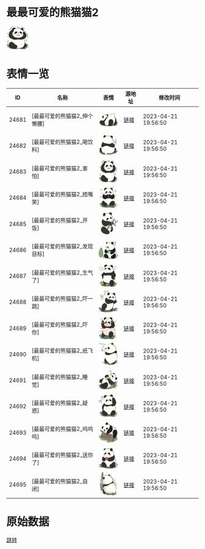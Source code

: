 # 最最可爱的熊猫猫2

<img src="./cover.png" height="60" alt="cover" />

# 表情一览

|ID|名称|表情|源地址|修改时间|
|----|----|----|----|----|
|24681|[最最可爱的熊猫猫2_伸个懒腰]|<img src="./pic/024681_%5B最最可爱的熊猫猫2_伸个懒腰%5D.png" height="60" alt="伸个懒腰"/>|[链接](https://i0.hdslb.com/bfs/garb/80d0cf65aaa4d32736761328549145608b882dc1.png)|2023-04-21 19:56:50|
|24682|[最最可爱的熊猫猫2_喝饮料]|<img src="./pic/024682_%5B最最可爱的熊猫猫2_喝饮料%5D.png" height="60" alt="喝饮料"/>|[链接](https://i0.hdslb.com/bfs/garb/237ff5e7ae552eace95d397596aae9a5c12c06e9.png)|2023-04-21 19:56:50|
|24683|[最最可爱的熊猫猫2_害怕]|<img src="./pic/024683_%5B最最可爱的熊猫猫2_害怕%5D.png" height="60" alt="害怕"/>|[链接](https://i0.hdslb.com/bfs/garb/c9e7bf4bfac1f69fed10d3a2bc5aac7d8de65c2d.png)|2023-04-21 19:56:50|
|24684|[最最可爱的熊猫猫2_捂嘴笑]|<img src="./pic/024684_%5B最最可爱的熊猫猫2_捂嘴笑%5D.png" height="60" alt="捂嘴笑"/>|[链接](https://i0.hdslb.com/bfs/garb/fdfe7cd10d55ee428a8ee2de185923a999752788.png)|2023-04-21 19:56:50|
|24685|[最最可爱的熊猫猫2_开饭]|<img src="./pic/024685_%5B最最可爱的熊猫猫2_开饭%5D.png" height="60" alt="开饭"/>|[链接](https://i0.hdslb.com/bfs/garb/e6165bf45933f3d666294b33f10651798e908855.png)|2023-04-21 19:56:50|
|24686|[最最可爱的熊猫猫2_发现目标]|<img src="./pic/024686_%5B最最可爱的熊猫猫2_发现目标%5D.png" height="60" alt="发现目标"/>|[链接](https://i0.hdslb.com/bfs/garb/de91d88a7419c2a8c21afbc022b0c414e66bbeec.png)|2023-04-21 19:56:50|
|24687|[最最可爱的熊猫猫2_生气了]|<img src="./pic/024687_%5B最最可爱的熊猫猫2_生气了%5D.png" height="60" alt="生气了"/>|[链接](https://i0.hdslb.com/bfs/garb/5f5d9d1cb37e2d5de9f5b5ffd0872fe2ce8b6cb2.png)|2023-04-21 19:56:50|
|24688|[最最可爱的熊猫猫2_吓一跳]|<img src="./pic/024688_%5B最最可爱的熊猫猫2_吓一跳%5D.png" height="60" alt="吓一跳"/>|[链接](https://i0.hdslb.com/bfs/garb/c843e7f27b02ba55018fc2f50f3134b6c2414760.png)|2023-04-21 19:56:50|
|24689|[最最可爱的熊猫猫2_吓你]|<img src="./pic/024689_%5B最最可爱的熊猫猫2_吓你%5D.png" height="60" alt="吓你"/>|[链接](https://i0.hdslb.com/bfs/garb/a12945495117af2486f7b3be0cfe052bce2bf6ff.png)|2023-04-21 19:56:50|
|24690|[最最可爱的熊猫猫2_纸飞机]|<img src="./pic/024690_%5B最最可爱的熊猫猫2_纸飞机%5D.png" height="60" alt="纸飞机"/>|[链接](https://i0.hdslb.com/bfs/garb/2796efadcfe704a44caa3da8824d5f5b809c9e07.png)|2023-04-21 19:56:50|
|24691|[最最可爱的熊猫猫2_睡觉]|<img src="./pic/024691_%5B最最可爱的熊猫猫2_睡觉%5D.png" height="60" alt="睡觉"/>|[链接](https://i0.hdslb.com/bfs/garb/24d25ec50bc1651930f95374347081c20b336056.png)|2023-04-21 19:56:50|
|24692|[最最可爱的熊猫猫2_疑惑]|<img src="./pic/024692_%5B最最可爱的熊猫猫2_疑惑%5D.png" height="60" alt="疑惑"/>|[链接](https://i0.hdslb.com/bfs/garb/3f06e6d36322f4645ab9d5bae8d3cd57f0cd40b7.png)|2023-04-21 19:56:50|
|24693|[最最可爱的熊猫猫2_呜呜呜]|<img src="./pic/024693_%5B最最可爱的熊猫猫2_呜呜呜%5D.png" height="60" alt="呜呜呜"/>|[链接](https://i0.hdslb.com/bfs/garb/63f9aea0ab642e655732f6ba65c089779cb6e4bc.png)|2023-04-21 19:56:50|
|24694|[最最可爱的熊猫猫2_送你了]|<img src="./pic/024694_%5B最最可爱的熊猫猫2_送你了%5D.png" height="60" alt="送你了"/>|[链接](https://i0.hdslb.com/bfs/garb/0abb7c02fc96f256562617e993a571da2d0e566c.png)|2023-04-21 19:56:50|
|24695|[最最可爱的熊猫猫2_自闭]|<img src="./pic/024695_%5B最最可爱的熊猫猫2_自闭%5D.png" height="60" alt="自闭"/>|[链接](https://i0.hdslb.com/bfs/garb/7537e6e90b6dd563c34e2cf556bd6bd8d9de4ca5.png)|2023-04-21 19:56:50|

# 原始数据

[跳转](./raw.json)

